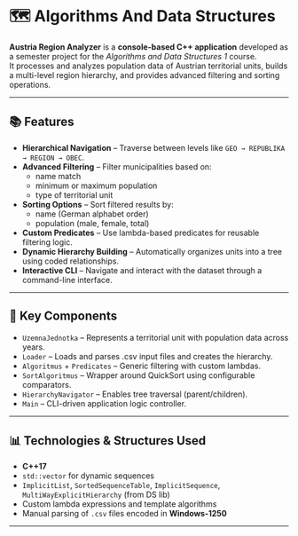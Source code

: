 # 🗺 Algorithms And Data Structures

**Austria Region Analyzer** is a <b>console-based C++ application</b> developed as a semester project for the <i>Algorithms and Data Structures 1</i> course.<br>
It processes and analyzes population data of Austrian territorial units, builds a multi-level region hierarchy, and provides advanced filtering and sorting operations.

---

## 📚 Features

- <b>Hierarchical Navigation</b> – Traverse between levels like <code>GEO → REPUBLIKA → REGION → OBEC</code>.<br>
- <b>Advanced Filtering</b> – Filter municipalities based on:
  - name match<br>
  - minimum or maximum population<br>
  - type of territorial unit<br>
- <b>Sorting Options</b> – Sort filtered results by:
  - name (German alphabet order)<br>
  - population (male, female, total)<br>
- <b>Custom Predicates</b> – Use lambda-based predicates for reusable filtering logic.<br>
- <b>Dynamic Hierarchy Building</b> – Automatically organizes units into a tree using coded relationships.<br>
- <b>Interactive CLI</b> – Navigate and interact with the dataset through a command-line interface.<br>

---

## 🧠 Key Components

- <code>UzemnaJednotka</code> – Represents a territorial unit with population data across years.<br>
- <code>Loader</code> – Loads and parses .csv input files and creates the hierarchy.<br>
- <code>Algoritmus</code> + <code>Predicates</code> – Generic filtering with custom lambdas.<br>
- <code>SortAlgoritmus</code> – Wrapper around QuickSort using configurable comparators.<br>
- <code>HierarchyNavigator</code> – Enables tree traversal (parent/children).<br>
- <code>Main</code> – CLI-driven application logic controller.<br>

---

## 📊 Technologies & Structures Used

- <b>C++17</b><br>
- <code>std::vector</code> for dynamic sequences<br>
- <code>ImplicitList</code>, <code>SortedSequenceTable</code>, <code>ImplicitSequence</code>, <code>MultiWayExplicitHierarchy</code> (from DS lib)<br>
- Custom lambda expressions and template algorithms<br>
- Manual parsing of <code>.csv</code> files encoded in <b>Windows-1250</b><br>

---

